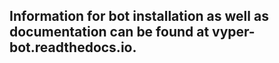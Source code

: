 ## Information for bot installation as well as documentation can be found at vyper-bot.readthedocs.io.

